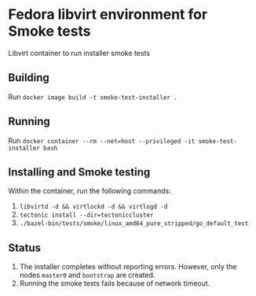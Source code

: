 # Fedora libvirt environment for Smoke tests
Libvirt container to run installer smoke tests

## Building
Run `docker image build -t smoke-test-installer .`

## Running
Run `docker container --rm --net=host --privileged -it smoke-test-installer bash`

## Installing and Smoke testing
Within the container, run the following commands:
  1. `libvirtd -d && virtlockd -d && virtlogd -d`
  2. `tectonic install --dir=tectoniccluster`
  3. `./bazel-bin/tests/smoke/linux_amd64_pure_stripped/go_default_test`


## Status
  1. The installer completes without reporting errors. However, only the nodes `master0` and `bootstrap` are created.
  2. Running the smoke tests fails because of network timeout.
